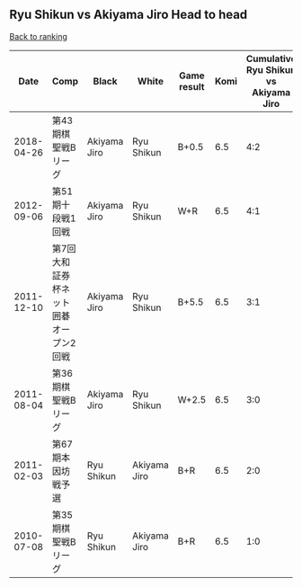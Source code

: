 ## Ryu Shikun vs Akiyama Jiro Head to head

[Back to ranking](../../index.md)




| **Date** | **Comp** | **Black** | **White** | **Game result** | **Komi** | **Cumulative Ryu Shikun vs Akiyama Jiro** | **Ryu Shikun streak** | **Akiyama Jiro streak** | 
| --- | --- | --- | --- | --- | --- | --- | --- | --- |
| 2018-04-26 | 第43期棋聖戦Bリーグ | Akiyama Jiro | Ryu Shikun | B+0.5 | 6.5 | 4:2 | 0 | 1 | 
| 2012-09-06 | 第51期十段戦1回戦 | Akiyama Jiro | Ryu Shikun | W+R | 6.5 | 4:1 | 1 | 0 | 
| 2011-12-10 | 第7回大和証券杯ネット囲碁オープン2回戦 | Akiyama Jiro | Ryu Shikun | B+5.5 | 6.5 | 3:1 | 0 | 1 | 
| 2011-08-04 | 第36期棋聖戦Bリーグ | Akiyama Jiro | Ryu Shikun | W+2.5 | 6.5 | 3:0 | 3 | 0 | 
| 2011-02-03 | 第67期本因坊戦予選 | Ryu Shikun | Akiyama Jiro | B+R | 6.5 | 2:0 | 2 | 0 | 
| 2010-07-08 | 第35期棋聖戦Bリーグ | Ryu Shikun | Akiyama Jiro | B+R | 6.5 | 1:0 | 1 | 0 |




